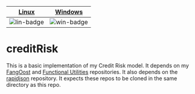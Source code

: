 | [Linux][lin-link] | [Windows][win-link] | 
| :---------------: | :-----------------: | 
| ![lin-badge]      | ![win-badge]        | 

[lin-badge]: https://travis-ci.org/phillyfan1138/creditRisk.svg?branch=master "Travis build status"
[lin-link]:  https://travis-ci.org/phillyfan1138/creditRisk "Travis build status"
[win-badge]: https://ci.appveyor.com/api/projects/status/l057e95lg15wnk70?svg=true "AppVeyor build status"
[win-link]:  https://ci.appveyor.com/project/phillyfan1138/creditrisk "AppVeyor build status"


# creditRisk
This is a basic implementation of my Credit Risk model.  It depends on my <a href="https://github.com/phillyfan1138/FangOost">FangOost</a> and <a href="https://github.com/phillyfan1138/FunctionalUtilities">Functional Utilities</a> repositories.  It also depends on the <a href="https://github.com/miloyip/rapidjson">rapidjson</a> repository.  It expects these repos to be cloned in the same directory as this repo.
